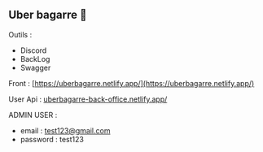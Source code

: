## Uber bagarre 💪

Outils : 
- Discord
- BackLog
- Swagger

Front : [https://uberbagarre.netlify.app/](https://uberbagarre.netlify.app/)

User Api : [uberbagarre-back-office.netlify.app/](uberbagarre-back-office.netlify.app/)

ADMIN USER :
 - email : test123@gmail.com
 - password : test123
